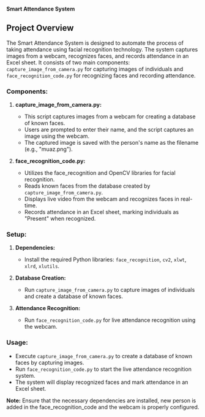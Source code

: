 **Smart Attendance System**

## Project Overview

The Smart Attendance System is designed to automate the process of taking attendance using facial recognition technology. The system captures images from a webcam, recognizes faces, and records attendance in an Excel sheet. It consists of two main components: `capture_image_from_camera.py` for capturing images of individuals and `face_recognition_code.py` for recognizing faces and recording attendance.

### Components:

1. **capture_image_from_camera.py:**
   - This script captures images from a webcam for creating a database of known faces.
   - Users are prompted to enter their name, and the script captures an image using the webcam.
   - The captured image is saved with the person's name as the filename (e.g., "muaz.png").

2. **face_recognition_code.py:**
   - Utilizes the face_recognition and OpenCV libraries for facial recognition.
   - Reads known faces from the database created by `capture_image_from_camera.py`.
   - Displays live video from the webcam and recognizes faces in real-time.
   - Records attendance in an Excel sheet, marking individuals as "Present" when recognized.

### Setup:

1. **Dependencies:**
   - Install the required Python libraries: `face_recognition`, `cv2`, `xlwt`, `xlrd`, `xlutils`.

2. **Database Creation:**
   - Run `capture_image_from_camera.py` to capture images of individuals and create a database of known faces.

3. **Attendance Recognition:**
   - Run `face_recognition_code.py` for live attendance recognition using the webcam.

### Usage:

- Execute `capture_image_from_camera.py` to create a database of known faces by capturing images.
- Run `face_recognition_code.py` to start the live attendance recognition system.
- The system will display recognized faces and mark attendance in an Excel sheet.

**Note:** Ensure that the necessary dependencies are installed, new person is added in the face_recognition_code and the webcam is properly configured.